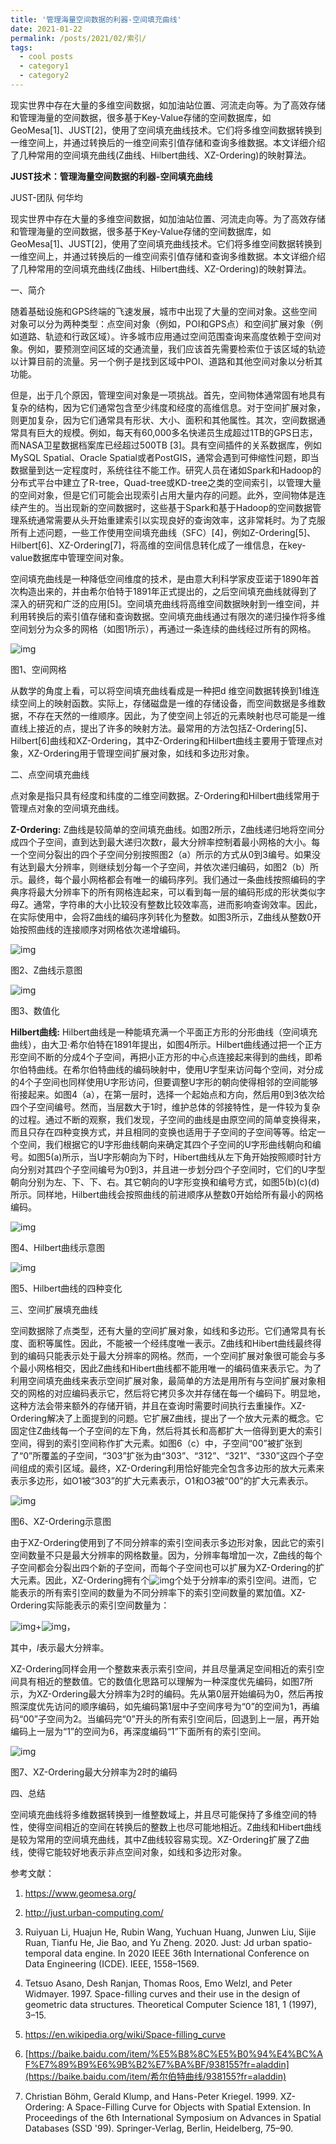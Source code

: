 ```yaml
---
title: '管理海量空间数据的利器-空间填充曲线'
date: 2021-01-22
permalink: /posts/2021/02/索引/
tags:
  - cool posts
  - category1
  - category2
---
```


现实世界中存在大量的多维空间数据，如加油站位置、河流走向等。为了高效存储和管理海量的空间数据，很多基于Key-Value存储的空间数据库，如GeoMesa[1]、JUST[2]，使用了空间填充曲线技术。它们将多维空间数据转换到一维空间上，并通过转换后的一维空间索引值存储和查询多维数据。本文详细介绍了几种常用的空间填充曲线(Z曲线、Hilbert曲线、XZ-Ordering)的映射算法。



**JUST技术：管理海量空间数据的利器-空间填充曲线**

JUST-团队 何华均

现实世界中存在大量的多维空间数据，如加油站位置、河流走向等。为了高效存储和管理海量的空间数据，很多基于Key-Value存储的空间数据库，如GeoMesa[1]、JUST[2]，使用了空间填充曲线技术。它们将多维空间数据转换到一维空间上，并通过转换后的一维空间索引值存储和查询多维数据。本文详细介绍了几种常用的空间填充曲线(Z曲线、Hilbert曲线、XZ-Ordering)的映射算法。

 

一、简介

随着基础设施和GPS终端的飞速发展，城市中出现了大量的空间对象。这些空间对象可以分为两种类型：点空间对象（例如，POI和GPS点）和空间扩展对象（例如道路、轨迹和行政区域）。许多城市应用通过空间范围查询来高度依赖于空间对象。例如，要预测空间区域的交通流量，我们应该首先需要检索位于该区域的轨迹以计算目前的流量。另一个例子是找到区域中POI、道路和其他空间对象以分析其功能。

 

但是，出于几个原因，管理空间对象是一项挑战。首先，空间物体通常固有地具有复杂的结构，因为它们通常包含至少纬度和经度的高维信息。对于空间扩展对象，则更加复杂，因为它们通常具有形状、大小、面积和其他属性。其次，空间数据通常具有巨大的规模。例如，每天有60,000多名快递员生成超过1TB的GPS日志，而NASA卫星数据档案库已经超过500TB [3]。具有空间插件的关系数据库，例如MySQL Spatial、Oracle Spatial或者PostGIS，通常会遇到可伸缩性问题，即当数据量到达一定程度时，系统往往不能工作。研究人员在诸如Spark和Hadoop的分布式平台中建立了R-tree，Quad-tree或KD-tree之类的空间索引，以管理大量的空间对象，但是它们可能会出现索引占用大量内存的问题。此外，空间物体是连续产生的。当出现新的空间数据时，这些基于Spark和基于Hadoop的空间数据管理系统通常需要从头开始重建索引以实现良好的查询效率，这非常耗时。为了克服所有上述问题，一些工作使用空间填充曲线（SFC）[4]，例如Z-Ordering[5]、Hilbert[6]、XZ-Ordering[7]，将高维的空间信息转化成了一维信息，在key-value数据库中管理空间对象。

 

空间填充曲线是一种降低空间维度的技术，是由意大利科学家皮亚诺于1890年首次构造出来的，并由希尔伯特于1891年正式提出的，之后空间填充曲线就得到了深入的研究和广泛的应用[5]。空间填充曲线将高维空间数据映射到一维空间，并利用转换后的索引值存储和查询数据。空间填充曲线通过有限次的递归操作将多维空间划分为众多的网格（如图1所示），再通过一条连续的曲线经过所有的网格。

![img](https://huajunge.github.io/academicpages/images/posts/索引/clip_image002.png)

图1、空间网格

 

从数学的角度上看，可以将空间填充曲线看成是一种把d 维空间数据转换到1维连续空间上的映射函数。实际上，存储磁盘是一维的存储设备，而空间数据是多维数据，不存在天然的一维顺序。因此，为了使空间上邻近的元素映射也尽可能是一维直线上接近的点，提出了许多的映射方法。最常用的方法包括Z-Ordering[5]、Hilbert[6]曲线和XZ-Ordering，其中Z-Ordering和Hilbert曲线主要用于管理点对象，XZ-Ordering用于管理空间扩展对象，如线和多边形对象。

 

二、点空间填充曲线

点对象是指只具有经度和纬度的二维空间数据。Z-Ordering和Hilbert曲线常用于管理点对象的空间填充曲线。

 

**Z-Ordering:** Z曲线是较简单的空间填充曲线。如图2所示，Z曲线递归地将空间分成四个子空间，直到达到最大递归次数r，最大分辨率控制着最小网格的大小。每一个空间分裂出的四个子空间分别按照图2（a）所示的方式从0到3编号。如果没有达到最大分辨率，则继续划分每一个子空间，并依次递归编码，如图2（b）所示。最终，每个最小网格都会有唯一的编码序列。我们通过一条曲线按照编码的字典序将最大分辨率下的所有网格连起来，可以看到每一层的编码形成的形状类似字母Z。通常，字符串的大小比较没有整数比较效率高，进而影响查询效率。因此，在实际使用中，会将Z曲线的编码序列转化为整数。如图3所示，Z曲线从整数0开始按照曲线的连接顺序对网格依次递增编码。

 

![img](https://huajunge.github.io/academicpages/images/posts/索引/clip_image004.jpg)

图2、Z曲线示意图

![img](https://huajunge.github.io/academicpages/images/posts/索引/clip_image006.png)

图3、数值化

**Hilbert****曲线****:** Hilbert曲线是一种能填充满一个平面正方形的分形曲线（空间填充曲线），由大卫·希尔伯特在1891年提出，如图4所示。Hilbert曲线通过把一个正方形空间不断的分成4个子空间，再把小正方形的中心点连接起来得到的曲线，即希尔伯特曲线。在希尔伯特曲线的编码映射中，使用U字型来访问每个空间，对分成的4个子空间也同样使用U字形访问，但要调整U字形的朝向使得相邻的空间能够衔接起来。如图4（a），在第一层时，选择一个起始点和方向，然后用0到3依次给四个子空间编号。然而，当层数大于1时，维护总体的邻接特性，是一件较为复杂的过程。通过不断的观察，我们发现，子空间的曲线是由原空间的简单变换得来，而且只存在四种变换方式，并且相同的变换也适用于子空间的子空间等等。给定一个空间，我们根据它的U字形曲线朝向来确定其四个子空间的U字形曲线朝向和编号。如图5(a)所示，当U字形朝向为下时，Hibert曲线从左下角开始按照顺时针方向分别对其四个子空间编号为0到3，并且进一步划分四个子空间时，它们的U字型朝向分别为左、下、下、右。其它朝向的U字形变换和编号方式，如图5(b)(c)(d)所示。同样地，Hilbert曲线会按照曲线的前进顺序从整数0开始给所有最小的网格编码。

 

![img](https://huajunge.github.io/academicpages/images/posts/索引/clip_image008.jpg)

图4、Hilbert曲线示意图

 

![img](https://huajunge.github.io/academicpages/images/posts/索引/clip_image010.png)

图5、Hilbert曲线的四种变化

 

三、空间扩展填充曲线

空间数据除了点类型，还有大量的空间扩展对象，如线和多边形。它们通常具有长度、面积等属性。因此，不能被一个经纬度唯一表示。Z曲线和Hibert曲线最终得到的编码只能表示处于最大分辨率的网格。然而，一个空间扩展对象很可能会与多个最小网格相交，因此Z曲线和Hibert曲线都不能用唯一的编码值来表示它。为了利用空间填充曲线来表示空间扩展对象，最简单的方法是用所有与空间扩展对象相交的网格的对应编码表示它，然后将它拷贝多次并存储在每一个编码下。明显地，这种方法会带来额外的存储开销，并且在查询时需要时间执行去重操作。XZ-Ordering解决了上面提到的问题。它扩展Z曲线，提出了一个放大元素的概念。它固定住Z曲线每一个子空间的左下角，然后将其长和高都扩大一倍得到更大的索引空间，得到的索引空间称作扩大元素。如图6（c）中，子空间“00”被扩张到了“0”所覆盖的子空间，“303”扩张为由“303”、“312”、“321”、“330”这四个子空间组成的索引区域。最终，XZ-Ordering利用恰好能完全包含多边形的放大元素来表示多边形，如O1被“303”的扩大元素表示，O1和O3被“00”的扩大元素表示。

![img](https://huajunge.github.io/academicpages/images/posts/索引/clip_image012.png)

图6、XZ-Ordering示意图

 

由于XZ-Ordering使用到了不同分辨率的索引空间表示多边形对象，因此它的索引空间数量不只是最大分辨率的网格数量。因为，分辨率每增加一次，Z曲线的每个子空间都会分裂出四个新的子空间，而每个子空间也可以扩展为XZ-Ordering的扩大元素。因此，XZ-Ordering拥有个![img](https://huajunge.github.io/academicpages/images/posts/索引/clip_image014.png)个处于分辨率*i*的索引空间。进而，它能表示的所有索引空间的数量为不同分辨率下的索引空间数量的累加值。XZ-Ordering实际能表示的索引空间数量为：

![img](https://huajunge.github.io/academicpages/images/posts/索引/clip_image016.png)+![img](https://huajunge.github.io/academicpages/images/posts/索引/clip_image018.png)，

其中，*l*表示最大分辨率。

 

XZ-Ordering同样会用一个整数来表示索引空间，并且尽量满足空间相近的索引空间具有相近的整数值。它的数值化思路可以理解为一种深度优先编码，如图7所示，为XZ-Ordering最大分辨率为2时的编码。先从第0层开始编码为0，然后再按照深度优先访问的顺序编码，如先编码第1层中子空间序号为“0”的空间为1，再编码“00”子空间为2。当编码完“0”开头的所有索引空间后，回退到上一层，再开始编码上一层为“1”的空间为6，再深度编码“1”下面所有的索引空间。

![img](https://huajunge.github.io/academicpages/images/posts/索引/clip_image020.png)

图7、XZ-Ordering最大分辨率为2时的编码

 

四、总结

空间填充曲线将多维数据转换到一维整数域上，并且尽可能保持了多维空间的特性，使得空间相近的空间在转换后的整数上也尽可能地相近。Z曲线和Hibert曲线是较为常用的空间填充曲线，其中Z曲线较容易实现。XZ-Ordering扩展了Z曲线，使得它能较好地表示非点空间对象，如线和多边形对象。

 

 

参考文献：

1. https://www.geomesa.org/

2. http://just.urban-computing.com/

3. Ruiyuan Li, Huajun He, Rubin Wang, Yuchuan Huang, Junwen Liu, Sijie Ruan, Tianfu He, Jie Bao, and Yu Zheng. 2020. Just: Jd urban spatio-temporal data engine. In 2020 IEEE 36th International Conference on Data Engineering (ICDE). IEEE, 1558–1569.

4. Tetsuo Asano, Desh Ranjan, Thomas Roos, Emo Welzl, and Peter Widmayer. 1997. Space-filling curves and their use in the design of geometric data structures. Theoretical Computer Science 181, 1 (1997), 3–15. 

5. https://en.wikipedia.org/wiki/Space-filling_curve

6. [https://baike.baidu.com/item/%E5%B8%8C%E5%B0%94%E4%BC%AF%E7%89%B9%E6%9B%B2%E7%BA%BF/938155?fr=aladdin](https://baike.baidu.com/item/希尔伯特曲线/938155?fr=aladdin)

7. Christian Böhm, Gerald Klump, and Hans-Peter Kriegel. 1999. XZ-Ordering: A Space-Filling Curve for Objects with Spatial Extension. In Proceedings of the 6th International Symposium on Advances in Spatial Databases (SSD '99). Springer-Verlag, Berlin, Heidelberg, 75–90.